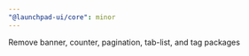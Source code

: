 ```yaml
---
"@launchpad-ui/core": minor
---
```


Remove banner, counter, pagination, tab-list, and tag packages
